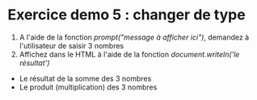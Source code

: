 # Exercice demo 5 : changer de type

1. A l'aide de la fonction *prompt("message à afficher ici")*, demandez à l'utilisateur de saisir 3 nombres 
2. Affichez dans le HTML à l'aide de la fonction *document.writeln('le résultat')*
- Le résultat de la somme des 3 nombres
- Le produit (multiplication) des 3 nombres
